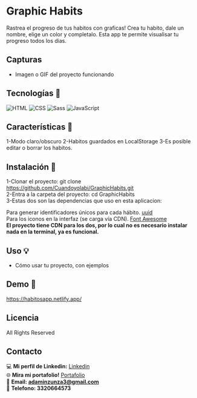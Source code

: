 # Graphic Habits
Rastrea el progreso de tus habitos con graficas! Crea tu habito, dale un nombre, elige un color y completalo.
Esta app te permite visualisar tu progreso todos los dias.

## Capturas
- Imagen o GIF del proyecto funcionando

## Tecnologías 🔎
![HTML](https://img.shields.io/badge/HTML-E34F26?style=for-the-badge&logo=html5&logoColor=white)
![CSS](https://img.shields.io/badge/CSS-1572B6?style=for-the-badge&logo=css3&logoColor=white)
![Sass](https://img.shields.io/badge/Sass-CC6699?style=for-the-badge&logo=sass&logoColor=white)
![JavaScript](https://img.shields.io/badge/JavaScript-F7DF1E?style=for-the-badge&logo=javascript&logoColor=black)


## Características 💎
1-Modo claro/obscuro
2-Habitos guardados en LocalStorage
3-Es posible editar o borrar los habitos.

## Instalación 🔧
1-Clonar el proyecto: git clone https://github.com/Cuandoyolabi/GraphicHabits.git<br>
2-Entra a la carpeta del proyecto: cd GraphicHabits<br>
3-Estas dos son las dependencias que uso en esta aplicacion:<br>

Para generar identificadores únicos para cada hábito. [uuid](https://www.npmjs.com/package/uuid) <br>
Para los iconos en la interfaz (se carga vía CDN). [Font Awesome](https://fontawesome.com/) <br>
**El proyecto tiene CDN para los dos, por lo cual no es necesario instalar nada en la terminal, ya es funcional.**

## Uso 💡
- Cómo usar tu proyecto, con ejemplos

## Demo 📌
https://habitosapp.netlify.app/

## Licencia
All Rights Reserved

## Contacto
💻 **Mi perfil de Linkedin:** [Linkedin](https://www.linkedin.com/in/adam-samuel-inzunza-ramirez/)  
🌐 **Mira mi portafolio!** [Portafolio](https://cuandoyolabi.github.io/PortafolioFrontend/)  
📩 **Email: [adaminzunza3@gmail.com](mailto:adaminzunza3@gmail.com)** ​  
📱 **Telefono: 3320664573**
